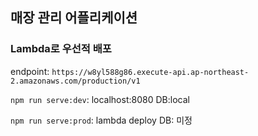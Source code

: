 ## 매장 관리 어플리케이션

### Lambda로 우선적 배포

endpoint: `https://w8yl588g86.execute-api.ap-northeast-2.amazonaws.com/production/v1`

`npm run serve:dev`: localhost:8080 DB:local

`npm run serve:prod`: lambda deploy DB: 미정
